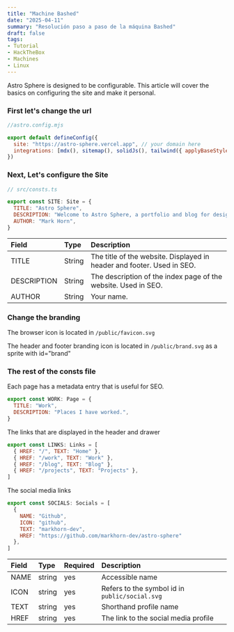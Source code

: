 ```yaml
---
title: "Machine Bashed"
date: "2025-04-11"
summary: "Resolución paso a paso de la máquina Bashed"
draft: false
tags: 
- Tutorial
- HackTheBox
- Machines
- Linux
---
```


Astro Sphere is designed to be configurable. This article will cover the basics on
configuring the site and make it personal.

### First let's change the url

```js
//astro.config.mjs

export default defineConfig({
  site: "https://astro-sphere.vercel.app", // your domain here
  integrations: [mdx(), sitemap(), solidJs(), tailwind({ applyBaseStyles: false })],
})
```

### Next, Let's configure the Site

```js
// src/consts.ts

export const SITE: Site = {
  TITLE: "Astro Sphere",
  DESCRIPTION: "Welcome to Astro Sphere, a portfolio and blog for designers and developers.",
  AUTHOR: "Mark Horn",
}
```

| Field       | Type   | Description                                                            |
| :---------- | :----- | :--------------------------------------------------------------------- |
| TITLE       | String | The title of the website. Displayed in header and footer. Used in SEO. |
| DESCRIPTION | String | The description of the index page of the website. Used in SEO.         |
| AUTHOR      | String | Your name.                                                             |

### Change the branding

The browser icon is located in `/public/favicon.svg`

The header and footer branding icon is located in `/public/brand.svg` as a sprite with id="brand"

### The rest of the consts file

Each page has a metadata entry that is useful for SEO.

```js
export const WORK: Page = {
  TITLE: "Work",
  DESCRIPTION: "Places I have worked.",
}
```

The links that are displayed in the header and drawer

```js
export const LINKS: Links = [
  { HREF: "/", TEXT: "Home" },
  { HREF: "/work", TEXT: "Work" },
  { HREF: "/blog", TEXT: "Blog" },
  { HREF: "/projects", TEXT: "Projects" },
]
```

The social media links

```js
export const SOCIALS: Socials = [
  { 
    NAME: "Github",
    ICON: "github",
    TEXT: "markhorn-dev",
    HREF: "https://github.com/markhorn-dev/astro-sphere"
  },
]
```

| Field | Type | Required | Description |
| :---- | :--- | :------- | :---------- |
| NAME  | string | yes | Accessible name |
| ICON  | string | yes | Refers to the symbol id in `public/social.svg` |
| TEXT  | string | yes | Shorthand profile name |
| HREF  | string | yes | The link to the social media profile |